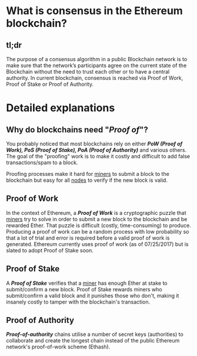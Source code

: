 What is consensus in the Ethereum blockchain?
=============================================

tl;dr
-----

The purpose of a consensus algorithm in a public Blockchain network is
to make sure that the network’s participants agree on the current state
of the Blockchain without the need to trust each other or to have a
central authority. In current blockchain, consensus is reached via Proof
of Work, Proof of Stake or Proof of Authority.

Detailed explanations
=====================

Why do blockchains need "*Proof of*"?
-------------------------------------

You probably noticed that most blockchains rely on either ***PoW (Proof
of Work), PoS (Proof of Stake), PoA (Proof of Authority)*** and various
others. The goal of the "proofing" work is to make it costly and
difficult to add false transactions/spam to a block.

Proofing processes make it hard for
[miners](/docs/Ethereum-glossary-for-newbies/mining.md/) to submit a
block to the blockchain but easy for all
[nodes](/docs/Ethereum-glossary-for-newbies/node.md) to verify if the
new block is valid.

Proof of Work
-------------

In the context of Ethereum, a ***Proof of Work*** is a cryptographic
puzzle that [miners](/docs/Ethereum-glossary-for-newbies/mining.md/) try
to solve in order to submit a new block to the blockchain and be
rewarded Ether. That puzzle is difficult (costly, time-consuming) to
produce. Producing a proof of work can be a random process with low
probability so that a lot of trial and error is required before a valid
proof of work is generated. Ethereum currently uses proof of work (as of
07/25/2017) but is slated to adopt Proof of Stake soon.

Proof of Stake
--------------

A ***Proof of Stake*** verifies that a
[miner](/docs/Ethereum-glossary-for-newbies/mining.md/) has enough Ether
at stake to submit/confirm a new block. Proof of Stake rewards miners
who submit/confirm a valid block and it punishes those who don't, making
it insanely costly to tamper with the blockchain's transaction.

Proof of Authority
------------------

***Proof-of-authority*** chains utilise a number of secret keys
(authorities) to collaborate and create the longest chain instead of the
public Ethereum network's proof-of-work scheme (Ethash).
